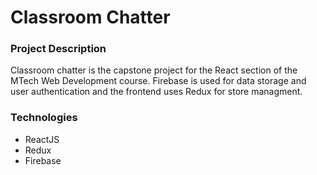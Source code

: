 # Classroom Chatter

### Project Description
 Classroom chatter is the capstone project for the React section of the MTech Web Development course. Firebase is used for data storage and user authentication and the frontend uses Redux for store managment.

### Technologies
- ReactJS
- Redux
- Firebase



